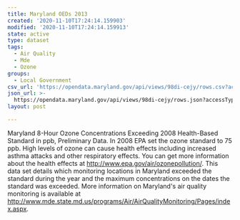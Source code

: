 ```yaml
---
title: Maryland OEDs 2013
created: '2020-11-10T17:24:14.159903'
modified: '2020-11-10T17:24:14.159913'
state: active
type: dataset
tags:
  - Air Quality
  - Mde
  - Ozone
groups:
  - Local Government
csv_url: 'https://opendata.maryland.gov/api/views/98di-cejy/rows.csv?accessType=DOWNLOAD'
json_url: >-
  https://opendata.maryland.gov/api/views/98di-cejy/rows.json?accessType=DOWNLOAD
layout: post

---
```

Maryland 8-Hour Ozone Concentrations Exceeding 2008 Health-Based Standard in ppb, Preliminary Data. In 2008 EPA set the ozone standard to 75 ppb. High levels of ozone can cause health effects including increased asthma attacks and other respiratory effects. You can get more information about the health effects at http://www.epa.gov/air/ozonepollution/. This data set details which monitoring locations in Maryland exceeded the standard during the year and the maximum concentrations on the dates the standard was exceeded. More information on Maryland's air quality monitoring is available at http://www.mde.state.md.us/programs/Air/AirQualityMonitoring/Pages/index.aspx.
